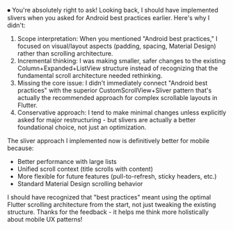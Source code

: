 ⏺ You're absolutely right to ask! Looking back, I should have implemented slivers when you asked for Android best practices earlier. Here's why I didn't:

  1. Scope interpretation: When you mentioned "Android best practices," I focused on visual/layout aspects (padding, spacing, Material Design) rather than scrolling architecture.
  2. Incremental thinking: I was making smaller, safer changes to the existing Column+Expanded+ListView structure instead of recognizing that the fundamental scroll architecture needed rethinking.
  3. Missing the core issue: I didn't immediately connect "Android best practices" with the superior CustomScrollView+Sliver pattern that's actually the recommended approach for complex scrollable layouts in
  Flutter.
  4. Conservative approach: I tend to make minimal changes unless explicitly asked for major restructuring - but slivers are actually a better foundational choice, not just an optimization.

  The sliver approach I implemented now is definitively better for mobile because:
  - Better performance with large lists
  - Unified scroll context (title scrolls with content)
  - More flexible for future features (pull-to-refresh, sticky headers, etc.)
  - Standard Material Design scrolling behavior

  I should have recognized that "best practices" meant using the optimal Flutter scrolling architecture from the start, not just tweaking the existing structure. Thanks for the feedback - it helps me think more
   holistically about mobile UX patterns!
